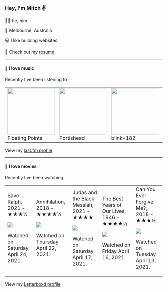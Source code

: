 <article><h3>Hey, I&#x27;m Mitch ✌️</h3><section><p>🙆‍♂️ he, him</p><p>📍 Melbourne, Australia</p><p>💻 I like building websites</p><p>📝 Check out my <a href="https://github.com/my-slab/resume">résumé</a></p></section><hr/><section><h4>💽 I love music</h4><p>Recently I&#x27;ve been listening to</p><table><tbody><td><img src="https://lastfm.freetls.fastly.net/i/u/174s/56777d5a43b897e8dd7552b5698fbeb1.png" height="150px" alt="" role="presentation"/><br/>Floating Points</td><td><img src="https://lastfm.freetls.fastly.net/i/u/174s/29f72d0333df4193981b5ff16dd37df6.png" height="150px" alt="" role="presentation"/><br/>Portishead</td><td><img src="https://lastfm.freetls.fastly.net/i/u/174s/9f84a1b9b2634750bdd014c2bb646d96.png" height="150px" alt="" role="presentation"/><br/>blink-182</td><td><img src="https://lastfm.freetls.fastly.net/i/u/174s/41180bd5ee1a4defcddbf29b05572f5c.png" height="150px" alt="" role="presentation"/><br/>Jon Hopkins</td><td><img src="https://lastfm.freetls.fastly.net/i/u/174s/5a73102ca5f3740aabf9300f4f33a682.png" height="150px" alt="" role="presentation"/><br/>Cocteau Twins</td></tbody></table><span>View my <a href="https://www.last.fm/user/mylsb">last.fm profile</a></span></section><hr/><section><h4>📼 I love movies</h4><p>Recently I&#x27;ve been watching</p><table><tbody><td>Save Ralph, 2021 - ★★★½<br/><span> <p><img src="https://a.ltrbxd.com/resized/film-poster/7/2/7/6/8/4/727684-save-ralph-0-500-0-750-crop.jpg?k=3d64787d3f"/></p> <p>Watched on Saturday April 24, 2021.</p> </span></td><td>Annihilation, 2018 - ★★★★½<br/><span> <p><img src="https://a.ltrbxd.com/resized/film-poster/2/2/7/7/8/4/227784-annihilation-0-500-0-750-crop.jpg?k=f7fb5e7bbf"/></p> <p>Watched on Thursday April 22, 2021.</p> </span></td><td>Judas and the Black Messiah, 2021 - ★★★★<br/><span> <p><img src="https://a.ltrbxd.com/resized/film-poster/5/1/1/3/4/2/511342-judas-and-the-black-messiah-0-500-0-750-crop.jpg?k=f2ed161a69"/></p> <p>Watched on Saturday April 17, 2021.</p> </span></td><td>The Best Years of Our Lives, 1946 - ★★★★½<br/><span> <p><img src="https://a.ltrbxd.com/resized/film-poster/5/1/2/6/5/51265-the-best-years-of-our-lives-0-500-0-750-crop.jpg?k=ae9c9ef9d9"/></p> <p>Watched on Friday April 16, 2021.</p> </span></td><td>Can You Ever Forgive Me?, 2018 - ★★★½<br/><span> <p><img src="https://a.ltrbxd.com/resized/film-poster/3/3/6/5/5/5/336555-can-you-ever-forgive-me--0-500-0-750-crop.jpg?k=d465b8f8ff"/></p> <p>Watched on Tuesday April 13, 2021.</p> </span></td></tbody></table><span>View my <a href="https://letterboxd.com/myslab/">Letterboxd profile</a></span></section></article>